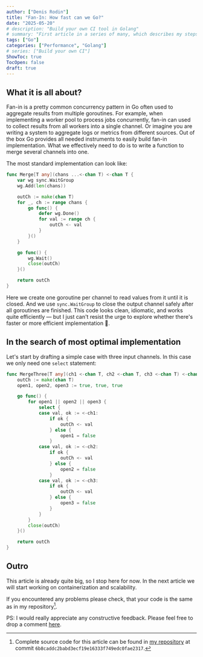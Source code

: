 ```yaml
---
author: ["Denis Rodin"]
title: "Fan-In: How fast can we Go?"
date: "2025-05-20"
# description: "Build your own CI tool in Golang"
# summary: "First article in a series of many, which describes my steps in a journey to build my own CI tool from scratch in Golang"
tags: ["Go"]
categories: ["Performance", "Golang"]
# series: ["Build your own CI"]
ShowToc: true
TocOpen: false
draft: true
---
```


## What it is all about?

Fan-in is a pretty common concurrency pattern in Go	often used to aggregate results from multiple goroutines. For example, when implementing a worker pool to process jobs concurrently, fan-in can used to collect results from all workers into a single channel. Or imagine you are writing a system to aggregate logs or metrics from different sources. Out of the box Go provides all needed instruments to easily build fan-in implementation. What we effectively need to do is to write a function to merge several channels into one.

The most standard implementation can look like:
```go {linenos=true}
func Merge[T any](chans ...<-chan T) <-chan T {
	var wg sync.WaitGroup
	wg.Add(len(chans))

	outCh := make(chan T)
	for _, ch := range chans {
		go func() {
			defer wg.Done()
			for val := range ch {
				outCh <- val
			}
		}()
	}

	go func() {
		wg.Wait()
		close(outCh)
	}()

	return outCh
}

```

Here we create one goroutine per channel to read values from it until it is closed. And we use `sync.WaitGroup` to close the output channel safely after all goroutines are finished. This code looks clean, idiomatic, and works quite efficiently — but I just can't resist the urge to explore whether there's faster or more efficient implementation 🙂.

## In the search of most optimal implementation  

Let's start by drafting a simple case with three input channels. In this case we only need one `select` statement:

```go {linenos=true}
func MergeThree[T any](ch1 <-chan T, ch2 <-chan T, ch3 <-chan T) <-chan T {
	outCh := make(chan T)
	open1, open2, open3 := true, true, true

	go func() {
		for open1 || open2 || open3 {
			select {
			case val, ok := <-ch1:
				if ok {
					outCh <- val
				} else {
					open1 = false
				}
			case val, ok := <-ch2:
				if ok {
					outCh <- val
				} else {
					open2 = false
				}
			case val, ok := <-ch3:
				if ok {
					outCh <- val
				} else {
					open3 = false
				}
			}
		}
		close(outCh)
	}()

	return outCh
}
```



## Outro

This article is already quite big, so I stop here for now. In the next article we will start working on containerization and scalability.

If you encountered any problems please check, that your code is the same as in my repository[^1].

PS: I would really appreciate any constructive feedback. Please feel free to drop a comment [here](https://www.reddit.com/r/golang/comments/1cq9cnt/build_your_own_ci_system_in_go_part_1/).

[^1]: Complete source code for this article can be found in [my repository](https://github.com/flow-ci/flow-ci/tree/6b8caddc2babd3ecf19e16333f749edc0fae2317) at commit `6b8caddc2babd3ecf19e16333f749edc0fae2317`.